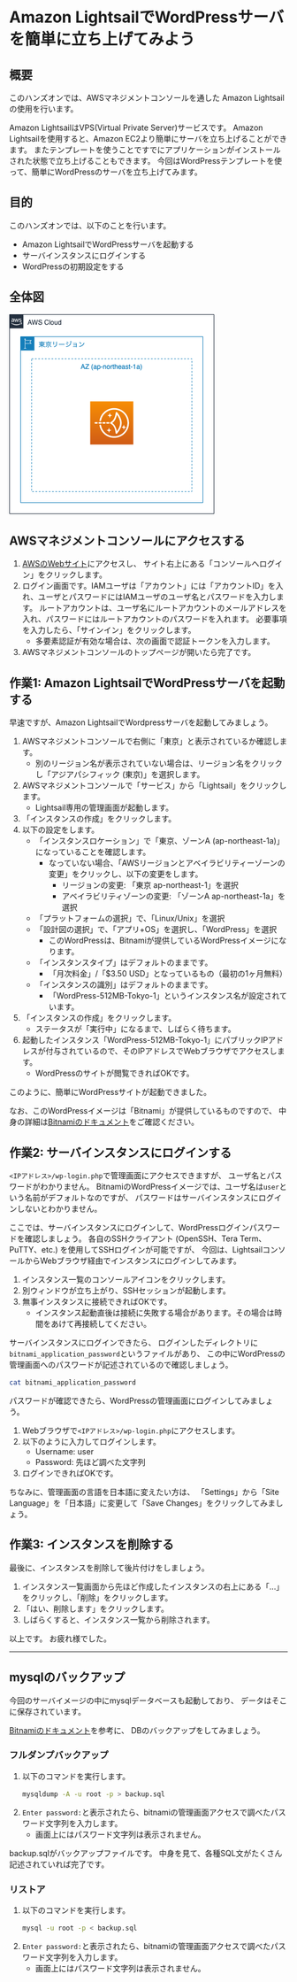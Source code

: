 # Amazon LightsailでWordPressサーバを簡単に立ち上げてみよう

## 概要

このハンズオンでは、AWSマネジメントコンソールを通した
Amazon Lightsailの使用を行います。

Amazon LightsailはVPS(Virtual Private Server)サービスです。
Amazon Lightsailを使用すると、Amazon EC2より簡単にサーバを立ち上げることができます。
またテンプレートを使うことですでにアプリケーションがインストールされた状態で立ち上げることもできます。
今回はWordPressテンプレートを使って、簡単にWordPressのサーバを立ち上げてみます。

## 目的

このハンズオンでは、以下のことを行います。

- Amazon LightsailでWordPressサーバを起動する
- サーバインスタンスにログインする
- WordPressの初期設定をする

## 全体図

![Lightsailハンズオン構成図](./images/handson01_structures.png "Lightsailハンズオン 構成図")

## AWSマネジメントコンソールにアクセスする

1. [AWSのWebサイト](https://aws.amazon.com/jp/)にアクセスし、
    サイト右上にある「コンソールへログイン」をクリックします。
2. ログイン画面です。IAMユーザは「アカウント」には「アカウントID」を入れ、ユーザとパスワードにはIAMユーザのユーザ名とパスワードを入力します。
    ルートアカウントは、ユーザ名にルートアカウントのメールアドレスを入れ、パスワードにはルートアカウントのパスワードを入れます。
    必要事項を入力したら、「サインイン」をクリックします。
    - 多要素認証が有効な場合は、次の画面で認証トークンを入力します。
3. AWSマネジメントコンソールのトップページが開いたら完了です。

## 作業1: Amazon LightsailでWordPressサーバを起動する

早速ですが、Amazon LightsailでWordpressサーバを起動してみましょう。

1. AWSマネジメントコンソールで右側に「東京」と表示されているか確認します。
    - 別のリージョン名が表示されていない場合は、リージョン名をクリックし「アジアパシフィック (東京)」を選択します。
2. AWSマネジメントコンソールで「サービス」から「Lightsail」をクリックします。
    - Lightsail専用の管理画面が起動します。
3. 「インスタンスの作成」をクリックします。
4. 以下の設定をします。
    - 「インスタンスロケーション」で「東京、ゾーンA (ap-northeast-1a)」になっていることを確認します。
        - なっていない場合、「AWSリージョンとアベイラビリティーゾーンの変更」をクリックし、以下の変更をします。
            - リージョンの変更: 「東京 ap-northeast-1」を選択
            - アベイラビリティゾーンの変更: 「ゾーンA ap-northeast-1a」を選択
    - 「プラットフォームの選択」で、「Linux/Unix」を選択
    - 「設計図の選択」で、「アプリ+OS」を選択し、「WordPress」を選択
        - このWordPressは、Bitnamiが提供しているWordPressイメージになります。
    - 「インスタンスタイプ」はデフォルトのままです。
        - 「月次料金」/「$3.50 USD」となっているもの（最初の1ヶ月無料）
    - 「インスタンスの識別」はデフォルトのままです。
        - 「WordPress-512MB-Tokyo-1」というインスタンス名が設定されています。
5. 「インスタンスの作成」をクリックします。
    - ステータスが「実行中」になるまで、しばらく待ちます。
6. 起動したインスタンス「WordPress-512MB-Tokyo-1」にパブリックIPアドレスが付与されているので、そのIPアドレスでWebブラウザでアクセスします。
    - WordPressのサイトが閲覧できればOKです。

このように、簡単にWordPressサイトが起動できました。

なお、このWordPressイメージは「Bitnami」が提供しているものですので、
中身の詳細は[Bitnamiのドキュメント](https://docs.bitnami.com/aws/apps/wordpress/)をご確認ください。

## 作業2: サーバインスタンスにログインする

`<IPアドレス>/wp-login.php`で管理画面にアクセスできますが、
ユーザ名とパスワードがわかりません。
BitnamiのWordPressイメージでは、ユーザ名は`user`という名前がデフォルトなのですが、
パスワードはサーバインスタンスにログインしないとわかりません。

ここでは、サーバインスタンスにログインして、WordPressログインパスワードを確認しましょう。
各自のSSHクライアント (OpenSSH、Tera Term、PuTTY、etc.) を使用してSSHログインが可能ですが、
今回は、LightsailコンソールからWebブラウザ経由でインスタンスにログインしてみます。

1. インスタンス一覧のコンソールアイコンをクリックします。
2. 別ウィンドウが立ち上がり、SSHセッションが起動します。
3. 無事インスタンスに接続できればOKです。
    - インスタンス起動直後は接続に失敗する場合があります。その場合は時間をあけて再接続してください。

サーバインスタンスにログインできたら、
ログインしたディレクトリに`bitnami_application_password`というファイルがあり、
この中にWordPressの管理画面へのパスワードが記述されているので確認しましょう。

```bash
cat bitnami_application_password
```

パスワードが確認できたら、WordPressの管理画面にログインしてみましょう。

1. Webブラウザで`<IPアドレス>/wp-login.php`にアクセスします。
2. 以下のように入力してログインします。
    - Username: user
    - Password: 先ほど調べた文字列
3. ログインできればOKです。

ちなみに、管理画面の言語を日本語に変えたい方は、
「Settings」から「Site Language」を「日本語」に変更して「Save Changes」をクリックしてみましょう。

## 作業3: インスタンスを削除する

最後に、インスタンスを削除して後片付けをしましょう。

1. インスタンス一覧画面から先ほど作成したインスタンスの右上にある「…」をクリックし、「削除」をクリックします。
2. 「はい、削除します」をクリックします。
3. しばらくすると、インスタンス一覧から削除されます。

以上です。
お疲れ様でした。

---

## mysqlのバックアップ

今回のサーバイメージの中にmysqlデータベースも起動しており、
データはそこに保存されています。

[Bitnamiのドキュメント](https://docs.bitnami.com/aws/apps/wordpress/administration/backup-restore-mysql-mariadb/)を参考に、
DBのバックアップをしてみましょう。

### フルダンプバックアップ

1. 以下のコマンドを実行します。
    ```bash
    mysqldump -A -u root -p > backup.sql
    ```
2. `Enter password:`と表示されたら、bitnamiの管理画面アクセスで調べたパスワード文字列を入力します。
    - 画面上にはパスワード文字列は表示されません。

backup.sqlがバックアップファイルです。
中身を見て、各種SQL文がたくさん記述されていれば完了です。

### リストア

1. 以下のコマンドを実行します。
    ```bash
    mysql -u root -p < backup.sql
    ```
2. `Enter password:`と表示されたら、bitnamiの管理画面アクセスで調べたパスワード文字列を入力します。
    - 画面上にはパスワード文字列は表示されません。

